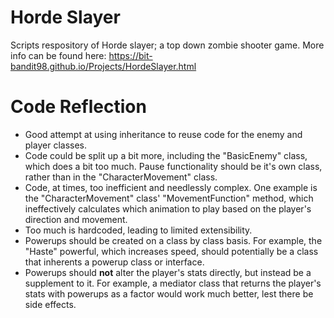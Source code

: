 # Horde Slayer
 
Scripts respository of Horde slayer; a top down zombie shooter game. More info can be found here: https://bit-bandit98.github.io/Projects/HordeSlayer.html

# Code Reflection

- Good attempt at using inheritance to reuse code for the enemy and player classes.
- Code could be split up a bit more, including the "BasicEnemy" class, which does a bit too much. Pause functionality should be it's own class, rather than in the "CharacterMovement" class.
- Code, at times, too inefficient and needlessly complex. One example is the "CharacterMovement" class' "MovementFunction" method, which ineffectively calculates which animation to play based on the player's direction and movement.
- Too much is hardcoded, leading to limited extensibility.
- Powerups should be created on a class by class basis. For example, the "Haste" powerful, which increases speed, should potentially be a class that inherents a powerup class or interface.
- Powerups should **not** alter the player's stats directly, but instead be a supplement to it. For example, a mediator class that returns the player's stats with powerups as a factor would work much better, lest there be side effects.
